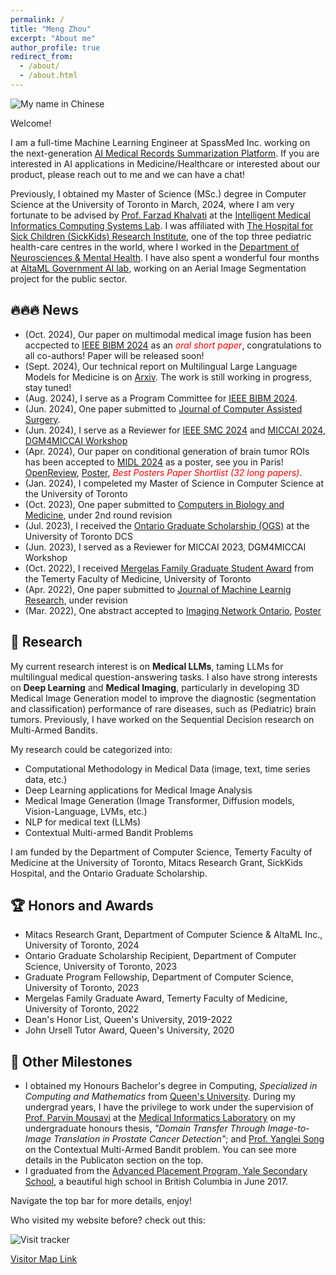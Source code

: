 ```yaml
---
permalink: /
title: "Meng Zhou"
excerpt: "About me"
author_profile: true
redirect_from: 
  - /about/
  - /about.html
---
```

![My name in Chinese](http://simonZhou86.github.io/images/name_chinese.png)

Welcome!

I am a full-time Machine Learning Engineer at SpassMed Inc. working on the next-generation [AI Medical Records Summarization Platform](https://mejurix.com/). If you are interested in AI applications in Medicine/Healthcare or interested about our product, please reach out to me and we can have a chat!

Previously, I obtained my Master of Science (MSc.) degree in Computer Science at the University of Toronto in March, 2024, where I am very fortunate to be advised by [Prof. Farzad Khalvati](https://medical-imaging.utoronto.ca/faculty/farzad-khalvati) at the [Intelligent Medical Informatics Computing Systems Lab](https://imics.ca/). I was affiliated with [The Hospital for Sick Children (SickKids) Research Institute](https://www.sickkids.ca/en/research/about-research-institute/), one of the top three pediatric health-care centres in the world, where I worked in the [Department of Neurosciences & Mental Health](https://www.sickkids.ca/en/research/research-programs/neurosciences-mental-health/). I have also spent a wonderful four months at [AltaML Government AI lab](https://www.govlab.ai/), working on an Aerial Image Segmentation project for the public sector.


## 🔥🔥🔥 News
- (Oct. 2024), Our paper on multimodal medical image fusion has been accpected to [IEEE BIBM 2024](https://ieeebibm.org/BIBM2024) as an <span style="color:red">*oral short paper*</span>, congratulations to all co-authors! Paper will be released soon!
- (Sept. 2024), Our technical report on Multilingual Large Language Models for Medicine is on [Arxiv](https://arxiv.org/abs/2409.05732). The work is still working in progress, stay tuned!
- (Aug. 2024), I serve as a Program Committee for [IEEE BIBM 2024](https://ieeebibm.org/BIBM2024).
- (Jun. 2024), One paper submitted to [Journal of Computer Assisted Surgery](https://www.tandfonline.com/journals/icsu21).
- (Jun. 2024), I serve as a Reviewer for [IEEE SMC 2024](https://www.ieeesmc2024.org/home) and [MICCAI 2024, DGM4MICCAI Workshop](https://dgm4miccai.github.io/#overview)
- (Apr. 2024), Our paper on conditional generation of brain tumor ROIs has been accepted to [MIDL 2024](https://2024.midl.io/) as a poster, see you in Paris! [OpenReview](https://openreview.net/forum?id=LLoSHPorlM), [Poster](http://simonZhou86.github.io/files/MIDL_Poster_final.pdf), <span style="color:red">*Best Posters Paper Shortlist (32 long papers)*</span>.
- (Jan. 2024), I compeleted my Master of Science in Computer Science at the University of Toronto
- (Oct. 2023), One paper submitted to [Computers in Biology and Medicine](https://www.sciencedirect.com/journal/computers-in-biology-and-medicine), under 2nd round revision
- (Jul. 2023), I received the [Ontario Graduate Scholarship (OGS)](https://www.sgs.utoronto.ca/awards/ontario-graduate-scholarship/) at the University of Toronto DCS
- (Jun. 2023), I served as a Reviewer for MICCAI 2023, DGM4MICCAI Workshop
- (Oct. 2022), I received [Mergelas Family Graduate Student Award](https://medical-imaging.utoronto.ca/news/mergelas-award-recipients-announced) from the Temerty Faculty of Medicine, University of Toronto
- (Apr. 2022), One paper submitted to [Journal of Machine Learnig Research](https://www.jmlr.org/), under revision
- (Mar. 2022), One abstract accepted to [Imaging Network Ontario](https://www.imno.ca/), [Poster](http://simonZhou86.github.io/files/P1-1_Zhou_Meng.pdf)


## 📖 Research
My current research interest is on **Medical LLMs**, taming LLMs for multilingual medical question-answering tasks. I also have strong interests on **Deep Learning** and **Medical Imaging**, particularly in developing 3D Medical Image Generation model to improve the diagnostic (segmentation and classification) performance of rare diseases, such as (Pediatric) brain tumors. Previously, I have worked on the Sequential Decision research on Multi-Armed Bandits.

My research could be categorized into:
  - Computational Methodology in Medical Data (image, text, time series data, etc.)
  - Deep Learning applications for Medical Image Analysis
  - Medical Image Generation (Image Transformer, Diffusion models, Vision-Language, LVMs, etc.)
  - NLP for medical text (LLMs)
  - Contextual Multi-armed Bandit Problems

I am funded by the Department of Computer Science, Temerty Faculty of Medicine at the University of Toronto, Mitacs Research Grant, SickKids Hospital, and the Ontario Graduate Scholarship.


## 🏆 Honors and Awards
- Mitacs Research Grant, Department of Computer Science & AltaML Inc., University of Toronto, 2024
- Ontario Graduate Scholarship Recipient, Department of Computer Science, University of Toronto, 2023
- Graduate Program Fellowship, Department of Computer Science, University of Toronto, 2023
- Mergelas Family Graduate Award, Temerty Faculty of Medicine, University of Toronto, 2022
- Dean's Honor List, Queen's University, 2019-2022
- John Ursell Tutor Award, Queen's University, 2020


## 🚩 Other Milestones
- I obtained my Honours Bachelor's degree in Computing, *Specialized in Computing and Mathematics* from [Queen's University](https://www.queensu.ca/). During my undergrad years, I have the privilege to work under the supervision of [Prof. Parvin Mousavi](https://www.cs.queensu.ca/people/Parvin/Mousavi) at the [Medical Informatics Laboratory](https://medi.cs.queensu.ca/) on my undergraduate honours thesis, *"Domain Transfer Through Image-to-Image Translation in Prostate Cancer Detection"*; and [Prof. Yanglei Song](https://sites.google.com/view/yangleisong) on the Contextual Multi-Armed Bandit problem. You can see more details in the Publicaton section on the top. 
- I graduated from the [Advanced Placement Program, Yale Secondary School](https://yale.abbyschools.ca/), a beautiful high school in British Columbia in June 2017.


Navigate the top bar for more details, enjoy!

Who visited my website before? check out this:

![Visit tracker](https://clustrmaps.com/map_v2.png?d=J-NsD83hGHTyToBRLFxnexK8pRjz_RJvImjuuaTU6JE&cl=ffffff)

[Visitor Map Link](https://clustrmaps.com/site/1bo9o)